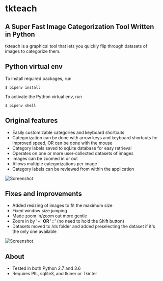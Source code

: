 # tkteach
A Super Fast Image Categorization Tool Written in Python
-------------------------------------------------------------

tkteach is a graphical tool that lets you quickly flip through datasets of images to categorize them.

Python virtual env
----------

To install required packages, run

    $ pipenv install

To activate the Python virtual env, run

    $ pipenv shell

Original features
----------

- Easily customizable categories and keyboard shortcuts
- Categorization can be done with arrow keys and keyboard shortcuts for improved speed, OR can be done with the mouse
- Category labels saved to sqLite database for easy retrieval
- Operates on one or more user-collected datasets of images
- Images can be zoomed in or out
- Allows multiple categorizations per image
- Category labels can be reviewed from within the application

![Screenshot](screenshot.PNG)

Fixes and improvements
----------

- Added resizing of images to fit the maximum size
- Fixed window size jumping
- Made zoom in/zoom out more gentle
- Zoom in by '+' **OR '='** (no need to hold the Shift button)
- Datasets moved to /ds folder and added preselecting the dataset if it's the only one available

![Screenshot](screenshot.PNG)

About
-----------

- Tested in both Python 2.7 and 3.6
- Requires PIL, sqlite3, and tkiner or Tkinter
